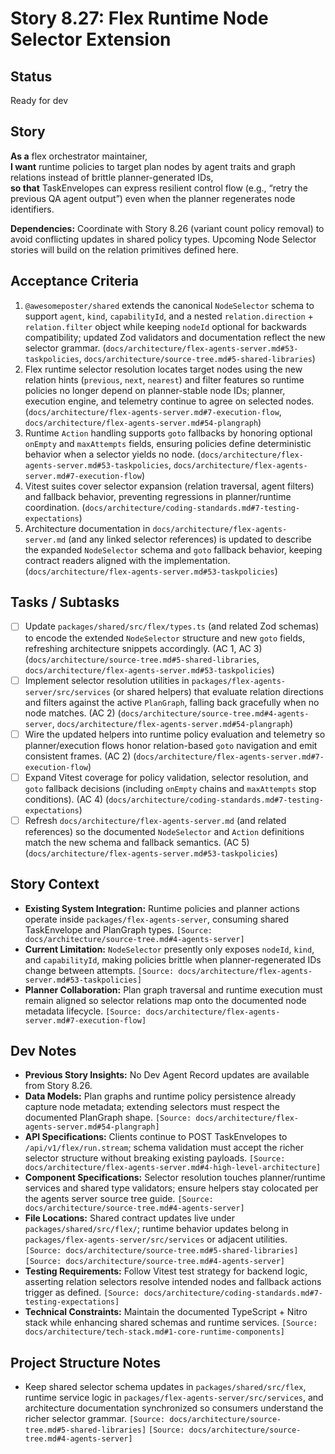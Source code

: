 # Story 8.27: Flex Runtime Node Selector Extension

## Status
Ready for dev

## Story
**As a** flex orchestrator maintainer,  
**I want** runtime policies to target plan nodes by agent traits and graph relations instead of brittle planner-generated IDs,  
**so that** TaskEnvelopes can express resilient control flow (e.g., “retry the previous QA agent output”) even when the planner regenerates node identifiers.

**Dependencies:** Coordinate with Story 8.26 (variant count policy removal) to avoid conflicting updates in shared policy types. Upcoming Node Selector stories will build on the relation primitives defined here.

## Acceptance Criteria
1. `@awesomeposter/shared` extends the canonical `NodeSelector` schema to support `agent`, `kind`, `capabilityId`, and a nested `relation.direction` + `relation.filter` object while keeping `nodeId` optional for backwards compatibility; updated Zod validators and documentation reflect the new selector grammar. (`docs/architecture/flex-agents-server.md#53-taskpolicies`, `docs/architecture/source-tree.md#5-shared-libraries`)
2. Flex runtime selector resolution locates target nodes using the new relation hints (`previous`, `next`, `nearest`) and filter features so runtime policies no longer depend on planner-stable node IDs; planner, execution engine, and telemetry continue to agree on selected nodes. (`docs/architecture/flex-agents-server.md#7-execution-flow`, `docs/architecture/flex-agents-server.md#54-plangraph`)
3. Runtime `Action` handling supports `goto` fallbacks by honoring optional `onEmpty` and `maxAttempts` fields, ensuring policies define deterministic behavior when a selector yields no node. (`docs/architecture/flex-agents-server.md#53-taskpolicies`, `docs/architecture/flex-agents-server.md#7-execution-flow`)
4. Vitest suites cover selector expansion (relation traversal, agent filters) and fallback behavior, preventing regressions in planner/runtime coordination. (`docs/architecture/coding-standards.md#7-testing-expectations`)
5. Architecture documentation in `docs/architecture/flex-agents-server.md` (and any linked selector references) is updated to describe the expanded `NodeSelector` schema and `goto` fallback behavior, keeping contract readers aligned with the implementation. (`docs/architecture/flex-agents-server.md#53-taskpolicies`)

## Tasks / Subtasks
- [ ] Update `packages/shared/src/flex/types.ts` (and related Zod schemas) to encode the extended `NodeSelector` structure and new `goto` fields, refreshing architecture snippets accordingly. (AC 1, AC 3) (`docs/architecture/source-tree.md#5-shared-libraries`, `docs/architecture/flex-agents-server.md#53-taskpolicies`)
- [ ] Implement selector resolution utilities in `packages/flex-agents-server/src/services` (or shared helpers) that evaluate relation directions and filters against the active `PlanGraph`, falling back gracefully when no node matches. (AC 2) (`docs/architecture/source-tree.md#4-agents-server`, `docs/architecture/flex-agents-server.md#54-plangraph`)
- [ ] Wire the updated helpers into runtime policy evaluation and telemetry so planner/execution flows honor relation-based `goto` navigation and emit consistent frames. (AC 2) (`docs/architecture/flex-agents-server.md#7-execution-flow`)
- [ ] Expand Vitest coverage for policy validation, selector resolution, and `goto` fallback decisions (including `onEmpty` chains and `maxAttempts` stop conditions). (AC 4) (`docs/architecture/coding-standards.md#7-testing-expectations`)
- [ ] Refresh `docs/architecture/flex-agents-server.md` (and related references) so the documented `NodeSelector` and `Action` definitions match the new schema and fallback semantics. (AC 5) (`docs/architecture/flex-agents-server.md#53-taskpolicies`)

## Story Context
- **Existing System Integration:** Runtime policies and planner actions operate inside `packages/flex-agents-server`, consuming shared TaskEnvelope and PlanGraph types. `[Source: docs/architecture/source-tree.md#4-agents-server]`
- **Current Limitation:** `NodeSelector` presently only exposes `nodeId`, `kind`, and `capabilityId`, making policies brittle when planner-regenerated IDs change between attempts. `[Source: docs/architecture/flex-agents-server.md#53-taskpolicies]`
- **Planner Collaboration:** Plan graph traversal and runtime execution must remain aligned so selector relations map onto the documented node metadata lifecycle. `[Source: docs/architecture/flex-agents-server.md#7-execution-flow]`

## Dev Notes
- **Previous Story Insights:** No Dev Agent Record updates are available from Story 8.26.  
- **Data Models:** Plan graphs and runtime policy persistence already capture node metadata; extending selectors must respect the documented PlanGraph shape. `[Source: docs/architecture/flex-agents-server.md#54-plangraph]`
- **API Specifications:** Clients continue to POST TaskEnvelopes to `/api/v1/flex/run.stream`; schema validation must accept the richer selector structure without breaking existing payloads. `[Source: docs/architecture/flex-agents-server.md#4-high-level-architecture]`
- **Component Specifications:** Selector resolution touches planner/runtime services and shared type validators; ensure helpers stay colocated per the agents server source tree guide. `[Source: docs/architecture/source-tree.md#4-agents-server]`
- **File Locations:** Shared contract updates live under `packages/shared/src/flex/`; runtime behavior updates belong in `packages/flex-agents-server/src/services` or adjacent utilities. `[Source: docs/architecture/source-tree.md#5-shared-libraries]` `[Source: docs/architecture/source-tree.md#4-agents-server]`
- **Testing Requirements:** Follow Vitest test strategy for backend logic, asserting relation selectors resolve intended nodes and fallback actions trigger as defined. `[Source: docs/architecture/coding-standards.md#7-testing-expectations]`
- **Technical Constraints:** Maintain the documented TypeScript + Nitro stack while enhancing shared schemas and runtime services. `[Source: docs/architecture/tech-stack.md#1-core-runtime-components]`

## Project Structure Notes
- Keep shared selector schema updates in `packages/shared/src/flex`, runtime service logic in `packages/flex-agents-server/src/services`, and architecture documentation synchronized so consumers understand the richer selector grammar. `[Source: docs/architecture/source-tree.md#5-shared-libraries]` `[Source: docs/architecture/source-tree.md#4-agents-server]`
